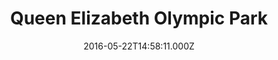 ---
date: 2016-05-22T14:58:11.000Z
title: Queen Elizabeth Olympic Park
latitude: 51.54029568820492
longitude: -0.012937556867140765
category: checkin
---
